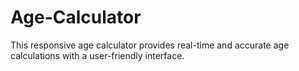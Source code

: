 # Age-Calculator
This responsive age calculator provides real-time and accurate age calculations with a user-friendly interface.
